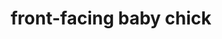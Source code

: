 ---
layout: animals&nature
title: front-facing baby chick
emoji: front_facing_baby_chick
permalink: 🐥.html
---